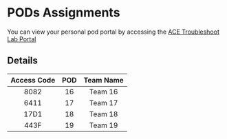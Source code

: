# PODs Assignments

You can view your personal pod portal by accessing the <a href="https://bridge-portal.ace.aviatrixlab.com/" target="_blank">ACE Troubleshoot Lab Portal</a>

## Details

| **Access Code** | **POD** | **Team Name** |
|:---------------:|:-------:|:-------------:|
|       8082      |    16   |    Team 16    |
|       6411      |    17   |    Team 17    |
|       17D1      |    18   |    Team 18    |
|       443F      |    19   |    Team 19    |